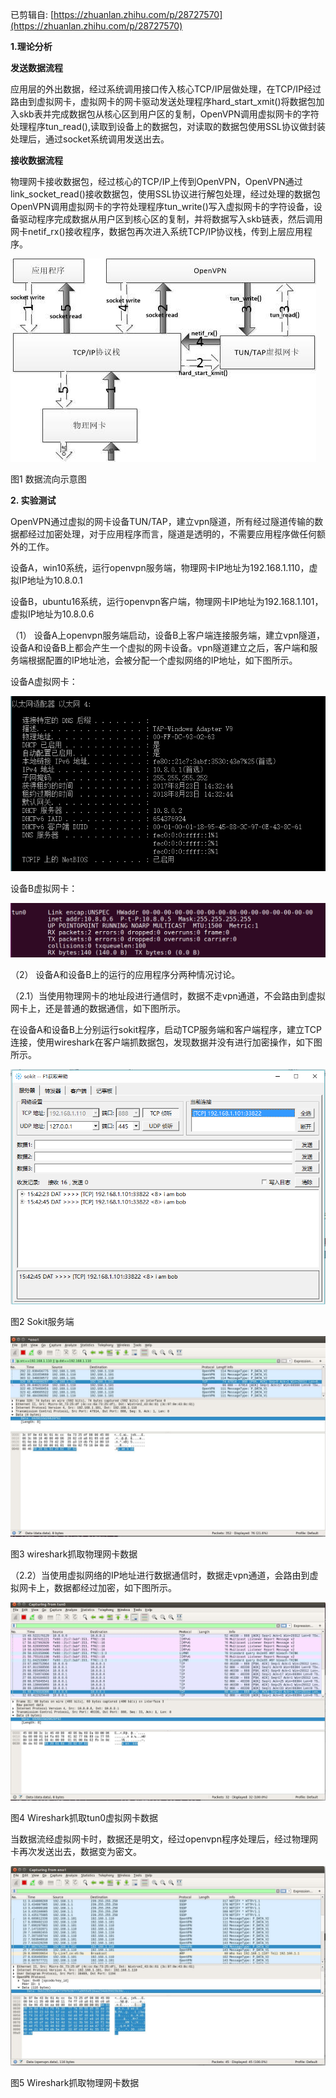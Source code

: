 已剪辑自: [https://zhuanlan.zhihu.com/p/28727570](https://zhuanlan.zhihu.com/p/28727570)



**1.理论分析**

**发送数据流程**

应用层的外出数据，经过系统调用接口传入核心TCP/IP层做处理，在TCP/IP经过路由到虚拟网卡，虚拟网卡的网卡驱动发送处理程序hard\_start\_xmit()将数据包加入skb表并完成数据包从核心区到用户区的复制，OpenVPN调用虚拟网卡的字符处理程序tun\_read(),读取到设备上的数据包，对读取的数据包使用SSL协议做封装处理后，通过socket系统调用发送出去。

**接收数据流程**

物理网卡接收数据包，经过核心的TCP/IP上传到OpenVPN，OpenVPN通过link\_socket\_read()接收数据包，使用SSL协议进行解包处理，经过处理的数据包OpenVPN调用虚拟网卡的字符处理程序tun\_write()写入虚拟网卡的字符设备，设备驱动程序完成数据从用户区到核心区的复制，并将数据写入skb链表，然后调用网卡netif\_rx()接收程序，数据包再次进入系统TCP/IP协议栈，传到上层应用程序。

![](images/Pasted%20image%2020221201233131.png)

图1 数据流向示意图

**2\. 实验测试**

OpenVPN通过虚拟的网卡设备TUN/TAP，建立vpn隧道，所有经过隧道传输的数据都经过加密处理，对于应用程序而言，隧道是透明的，不需要应用程序做任何额外的工作。

设备A，win10系统，运行openvpn服务端，物理网卡IP地址为192.168.1.110，虚拟IP地址为10.8.0.1

设备B，ubuntu16系统，运行openvpn客户端，物理网卡IP地址为192.168.1.101，虚拟IP地址为10.8.0.6

（1） 设备A上openvpn服务端启动，设备B上客户端连接服务端，建立vpn隧道，设备A和设备B上都会产生一个虚拟的网卡设备。vpn隧道建立之后，客户端和服务端根据配置的IP地址池，会被分配一个虚拟网络的IP地址，如下图所示。

设备A虚拟网卡：

![](images/Pasted%20image%2020221201233137.png)

设备B虚拟网卡：

![](images/Pasted%20image%2020221201233142.png)

（2） 设备A和设备B上的运行的应用程序分两种情况讨论。

（2.1）当使用物理网卡的地址段进行通信时，数据不走vpn通道，不会路由到虚拟网卡上，还是普通的数据通信，如下图所示。

在设备A和设备B上分别运行sokit程序，启动TCP服务端和客户端程序，建立TCP连接，使用wireshark在客户端抓数据包，发现数据并没有进行加密操作，如下图所示。

![](images/Pasted%20image%2020221201233242.png)

图2 Sokit服务端

![](images/Pasted%20image%2020221201233254.png)

图3 wireshark抓取物理网卡数据

（2.2）当使用虚拟网络的IP地址进行数据通信时，数据走vpn通道，会路由到虚拟网卡上，数据都经过加密，如下图所示。

![](images/Pasted%20image%2020221201233307.png)

图4 Wireshark抓取tun0虚拟网卡数据

当数据流经虚拟网卡时，数据还是明文，经过openvpn程序处理后，经过物理网卡再次发送出去，数据变为密文。

![](images/Pasted%20image%2020221201233317.png)

图5 Wireshark抓取物理网卡数据

